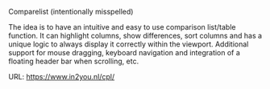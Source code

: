 Comparelist (intentionally misspelled)

The idea is to have an intuitive and easy to use comparison list/table function. It can highlight columns, show differences, sort columns and has a unique logic to always display it correctly within the viewport. Additional support for mouse dragging, keyboard navigation and integration of a floating header bar when scrolling, etc.

URL: https://www.in2you.nl/cpl/
